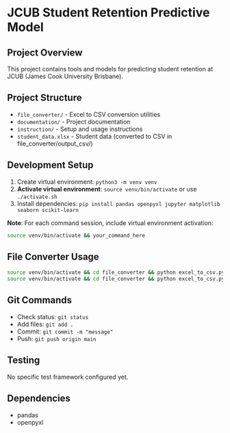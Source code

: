 # JCUB Student Retention Predictive Model

## Project Overview
This project contains tools and models for predicting student retention at JCUB (James Cook University Brisbane).

## Project Structure
- `file_converter/` - Excel to CSV conversion utilities
- `documentation/` - Project documentation
- `instruction/` - Setup and usage instructions
- `student_data.xlsx` - Student data (converted to CSV in file_converter/output_csv/)

## Development Setup
1. Create virtual environment: `python3 -m venv venv`
2. **Activate virtual environment**: `source venv/bin/activate` or use `./activate.sh`
3. Install dependencies: `pip install pandas openpyxl jupyter matplotlib seaborn scikit-learn`

**Note**: For each command session, include virtual environment activation:
```bash
source venv/bin/activate && your_command_here
```

## File Converter Usage
```bash
source venv/bin/activate && cd file_converter && python excel_to_csv.py <excel_file>
source venv/bin/activate && cd file_converter && python excel_to_csv.py --all [directory]
```

## Git Commands
- Check status: `git status`
- Add files: `git add .`
- Commit: `git commit -m "message"`
- Push: `git push origin main`

## Testing
No specific test framework configured yet.

## Dependencies
- pandas
- openpyxl